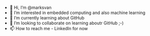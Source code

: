 - 👋 Hi, I’m @marksvan
- 👀 I’m interested in embedded computing and also machine learning
- 🌱 I’m currently learning about GitHub
- 💞️ I’m looking to collaborate on learning aboutr GitHub ;-)
- 📫 How to reach me - LinkedIn for now

<!---
marksvan/marksvan is a ✨ special ✨ repository because its `README.md` (this file) appears on your GitHub profile.
You can click the Preview link to take a look at your changes.
--->
